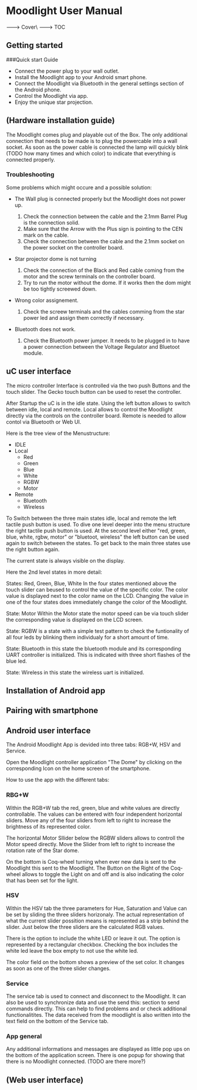 Moodlight User Manual
==================

---> Cover\\
---> TOC

Getting started
---------------
###Quick start Guide
* Connect the power plug to your wall outlet.
* Install the Moodlight app to your Android smart phone. 
* Connect the Moodlight via Bluetooth in the general settings section of the Android phone.
* Control the Moodlight via app.
* Enjoy the unique star projection. 


(Hardware installation guide)
-----------------------------
The Moodlight comes plug and playable out of the Box. The only additional connection that needs to be made is to plug the powercable into a wall socket. 
As soon as the power cable is connected the lamp will quickly blink (TODO how many times and which color) to indicate that everything is connected properly. 


### Troubleshooting 
Some problems which might occure and a possible solution: 

- The Wall plug is connected properly but the Moodlight does not power up.
  1. Check the connection between the cable and the 2.1mm Barrel Plug is the connection solid. 
  2. Make sure that the Arrow with the Plus sign is pointing to the CEN mark on the cable. 
  3. Check the connection between the cable and the 2.1mm socket on the power socket on the controller board.

- Star projector dome is not turning
  1. Check the connection of the Black and Red cable coming from the motor and the screw terminals on the controller board. 
  2. Try to run the motor without the dome. If it works then the dom might be too tightly screewed down. 
- Wrong color assignement.
  1. Check the screew terminals and the cables comming from the star power led and assign them correctly if necessary. 
- Bluetooth does not work. 
  1. Check the Bluetooth power jumper. It needs to be plugged in to have a power connection between the Voltage Regulator and Bluetoot module. 
  


uC user interface
-----------------
The micro controller Interface is controlled via the two push Buttons and the touch slider. The Gecko touch button can be used to reset the controller. 

After Startup the uC is in the idle state. Using the left button allows to switch between idle, local and remote. Local allows to control the Moodlight directly via the controls on the controller board. Remote is needed to allow contol via Bluetooth or Web UI. 

Here is the tree view of the Menustructure:

- IDLE
- Local
	- Red
	- Green
	- Blue
	- White
	- RGBW
	- Motor
- Remote
	- Bluetooth
	- Wireless
	
To Switch between the three main states idle, local and remote the left tactile push button is used. To dive one level deeper into the menu structure the right tactile push button is used. At the second level either "red, green, blue, white, rgbw, motor" or "bluetoot, wireless" the left button can be used again to switch between the states. To get back to the main three states use the right button again. 

The current state is always visible on the display.

Here the 2nd level states in more detail:

States: Red, Green, Blue, White
In the four states mentioned above the touch slider can beused to control the value of the specific color. The color value is displayed next to the color name on the LCD. Changing the value in one of the four states does immediately change the color of the Moodlight. 

State: Motor 
Within the Motor state the motor speed can be via touch slider the corresponding value is displayed on the LCD screen. 

State: RGBW is a state with a simple test pattern to check the funtionality of all four leds by blinking them individualy for a short amount of time. 

State: Bluetooth in this state the bluetooth module and its corresponding UART controller is initialized. This is indicated with three short flashes of the blue led.

State: Wireless in this state the wireless uart is initialized. 



Installation of Android app
---------------------------


Pairing with smartphone
-----------------------


Android user interface
----------------------
The Android Moodlight App is devided into three tabs: RGB+W, HSV and Service. 

Open the Moodlight controller application "The Dome" by clicking on the corresponding Icon on the home screen of the smartphone. 

How to use the app with the different tabs:
### RBG+W 
Within the RGB+W tab the red, green, blue and white values are directly controllable. The values can be entered with four independent horizontal sliders. Move any of the four sliders from left to right to increase the brightness of its represented color. 

The horizontal Motor Sllider below the RGBW sliders allows to controll the Motor speed directly. Move the Slider from left to right to increase the rotation rate of the Star dome. 

On the bottom is Coq-wheel turning when ever new data is sent to the Moodlight this sent to the Moodlight. The Button on the Right of the Coq-wheel allows to toggle the Light on and off and is also indicating the color that has been set for the light. 


### HSV 
Within the HSV tab the three parameters for Hue, Saturation and Value can be set by sliding the three sliders horizonaly. The actual representation of what the current slider possition means is represented as a strip behind the slider. Just below the three sliders are the calculated RGB values. 

There is the option to include the white LED or leave it out. The option is represented by a rectangular checkbox. Checking the box includes the white led leave the box empty to not use the white led. 

The color field on the bottom shows a preview of the set color. It changes as soon as one of the three slider changes. 

### Service
The service tab is used to connect and disconnect to the Moodlight. It can also be used to synchronize data and use the send this: section to send commands directly. This can help to find problems and or check additional functionalitites. The data received from the moodlight is also written into the text field on the bottom of the Service tab. 

### App general
Any additional informations and messages are displayed as little pop ups on the bottom of the application screen. There is one popup for showing that there is no Moodlight connected. 
(TODO are there more?)




(Web user interface)
----------------------






